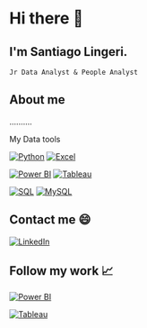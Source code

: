 # Hi there 👋

## I'm Santiago Lingeri.
    Jr Data Analyst & People Analyst

## About me

..........

My Data tools

[![Python](https://img.shields.io/badge/Python-3.x-blue?logo=python)](https://www.python.org/)
[![Excel](https://img.shields.io/badge/Excel-2016-green?logo=microsoft-excel)](https://www.microsoft.com/en-us/microsoft-365/excel)

[![Power BI](https://img.shields.io/badge/Power%20BI-Desktop-yellow?logo=power-bi)](https://powerbi.microsoft.com/)
[![Tableau](https://img.shields.io/badge/Tableau-Data%20Visualization-blueviolet?logo=tableau)](https://www.tableau.com/)

[![SQL](https://img.shields.io/badge/SQL-Database-red?logo=sql)](https://en.wikipedia.org/wiki/SQL)
[![MySQL](https://img.shields.io/badge/MySQL-Database-orange?logo=mysql)](https://www.mysql.com/)

## Contact me :smile:

[![LinkedIn](https://img.shields.io/badge/LinkedIn-Profile-blue?logo=linkedin)](https://www.linkedin.com/in/SantiagoLingeri)

## Follow my work 📈

[![Power BI](https://img.shields.io/badge/Power%20BI-Public%20Work-yellow?logo=power-bi)](https://app.powerbi.com/groups/me/apps/your-public-work-id/dashboards)

[![Tableau](https://img.shields.io/badge/Tableau-Public%20Profile-blueviolet?logo=tableau)](https://public.tableau.com/profile/your-tableau-username)

